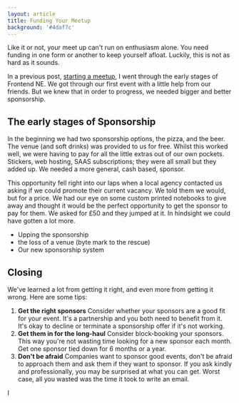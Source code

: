 ```yaml
---
layout: article
title: Funding Your Meetup
background: '#4daf7c'
---
```


Like it or not, your meet up can't run on enthusiasm alone. You need funding in one form or another to keep yourself afloat. Luckily, this is not as hard as it sounds.

In a previous post, [starting a meetup](), I went through the early stages of Frontend NE. We got through our first event with a little help from our friends. But we knew that in order to progress, we needed bigger and better sponsorship.

## The early stages of Sponsorship

In the beginning we had two sponsorship options, the pizza, and the beer. The venue (and soft drinks) was provided to us for free. Whilst this worked well, we were having to pay for all the little extras out of our own pockets. Stickers, web hosting, SAAS subscriptions; they were all small but they added up. We needed a more general, cash based, sponsor.

This opportunity fell right into our laps when a local agency contacted us asking if we could promote their current vacancy. We told them we would, but for a price. We had our eye on some custom printed notebooks to give away and thought it would be the perfect opportunity to get the sponsor to pay for them. We asked for £50 and they jumped at it. In hindsight we could have gotten a lot more.

- Upping the sponsorship
- the loss of a venue (byte mark to the rescue)
- Our new sponsorship system

## Closing
We've learned a lot from getting it right, and even more from getting it wrong. Here are some tips:

1. **Get the right sponsors** Consider whether your sponsors are a good fit for your event. It's a partnership and you both need to benefit from it. It's okay to decline or terminate a sponsorship offer if it's not working. 
2. **Get them in for the long-haul** Consider block-booking your sponsors. This way you're not wasting time looking for a new sponsor each month. Get one sponsor tied down for 6 months or a year.
3. **Don't be afraid** Companies want to sponsor good events, don't be afraid to approach them and ask them if they want to sponsor. If you ask kindly and professionally, you may be surprised at what you can get. Worst case, all you wasted was the time it took to write an email.

I